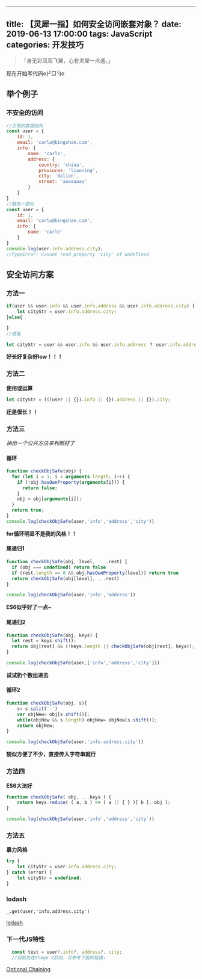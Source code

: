 
---
title: 【灵犀一指】如何安全访问嵌套对象？
date: 2019-06-13 17:00:00
tags: JavaScript
categories: 开发技巧 
---
 

>「身无彩凤双飞翼，心有灵犀一点通。」

<!--more-->

现在开始写代码o(╯□╰)o 

## 举个例子
### **不安全的访问**
```javascript
//正常的数据结构
const user = {
    id: 1,
    email: 'carlo@bingshan.com',
    info: {
        name: 'carlo',
        address: {
            country: 'china',
            provinces: 'liaoning',
            city: 'dalian',
            street: 'aaaaaaaa'
        }
    }
}
//缺失一部分
const user = {
    id: 1,
    email: 'carlo@bingshan.com',
    info: {
        name: 'carlo'
    }
}
console.log(user.info.address.city);
//TypeError: Cannot read property 'city' of undefined
```

## 安全访问方案
### **方法一**

```javascript
if(user && user.info && user.info.address && user.info.address.city) {
    let cityStr = user.info.address.city;
}else{

}
//或者

let cityStr = user && user.info && user.info.address ？ user.info.address.city : '';
```
**好长好复杂好low！！！**

### **方法二**
**使用或运算**

```JavaScript
let cityStr = (((user || {}).info || {}).address || {}).city;
```
**还是很长！！**

### **方法三**
*抽出一个公共方法来判断好了*
#### 循环
```JavaScript
function checkObjSafe(obj) {
  for (let i = 1; i < arguments.length; i++) {
    if (!obj.hasOwnProperty(arguments[i])) {
      return false;
    }
    obj = obj[arguments[i]];
  }
  return true;
}
console.log(checkObjSafe(user,'info','address','city'))
```
**for循环明显不是我的风格！！**
#### 尾递归1
```JavaScript
function checkObjSafe(obj, level,  ...rest) {
  if (obj === undefined) return false
  if (rest.length == 0 && obj.hasOwnProperty(level)) return true
  return checkObjSafe(obj[level], ...rest)
}

console.log(checkObjSafe(user,'info','address'))
```
**ES6似乎好了一点~**

#### 尾递归2
```javascript
function checkObjSafe(obj, keys) {
  let rest = keys.shift();
  return obj[rest] && (!keys.length || checkObjSafe(obj[rest], keys));
}

console.log(checkObjSafe(user,['info','address','city']))
```
**试试扔个数组进去**
#### 循环2
```javascript
function checkObjSafe(obj, s){
    s= s.split('.')
    var objNew= obj[s.shift()];
    while(objNew && s.length) objNew= objNew[s.shift()];
    return objNew;
}

console.log(checkObjSafe(user,'info.address.city'))
```
**貌似方便了不少，直接传入字符串就行**

### **方法四**
**ES6大法好**

```JavaScript
function checkObjSafe( obj, ...keys ) {
    return keys.reduce( ( a, b ) => ( a || { } )[ b ], obj );
}

console.log(checkObjSafe(user,'info','address','city'))
```

### **方法五**
**暴力风格**

```JavaScript
try {
    let cityStr = user.info.address.city;
} catch (error) {
    let cityStr = undefined;
}
```
### **lodash**
```
_.get(user,'info.address.city')
```
[lodash](https://lodash.com/docs/4.17.11#get)

### **下一代JS特性**
```JavaScript
  const test = user?.info?. address?. city;
  //目前处在Stage 2阶段，可参考下面的链接⤵️
```
[Optional Chaining](https://github.com/tc39/proposal-optional-chaining)

